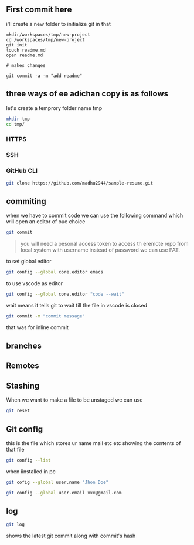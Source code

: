 ## First commit here 

i'll create a new folder to initialize git in that 

```
mkdir/workspaces/tmp/new-project
cd /workspaces/tmp/new-project
git init
touch readme.md
open readme.md

# makes changes

git commit -a -m "add readme"
```

## three ways of ee adichan copy is as follows

let's create a temprory folder name tmp

```sh
mkdir tmp
cd tmp/
```

### HTTPS
### SSH
### GitHub CLI

```sh
git clone https://github.com/madhu2944/sample-resume.git 
```



 ## commiting

when  we have to commit code we can use the following command which will open an editor of oue choice 

```sh
git commit
```

>you will need a pesonal access token to access th eremote repo from local system with username instead of password we can use PAT.


to set global  editor 

```sh
git config --global core.editor emacs
```

to use vscode as editor

```sh
git config --global core.editor "code --wait"

```
wait means it tells git to wait till the file in vscode is closed

```sh
git commit -m "commit message"
```

that was for inline commit 


 ## branches

 ## Remotes

 ## Stashing


 When we want to make a file to be unstaged we can use

 ```sh
 git reset
 ```


 ## Git config

 this is the file which stores ur name mail etc etc
showing the contents of that file

 ```sh
git config --list
```

when iinstalled in pc 

```sh
git cofig --global user.name "Jhon Doe"

git config --global user.email xxx@gmail.com

```

## log

```sh 
git log
```

shows the latest git commit along with commit's hash